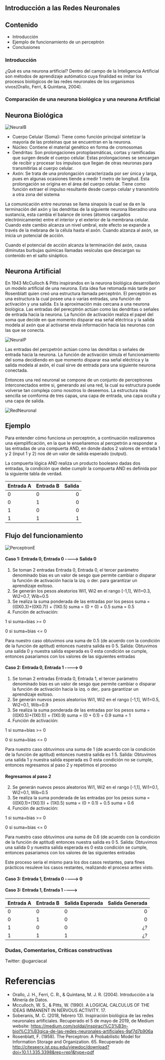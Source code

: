 ## Introducción a las Redes Neuronales
## Contenido
- Introducción
- Ejemplo de funcionamiento de un perceptrón
- Conclusiones

### Introducción
¿Qué es una neurona artificial?
Dentro del campo de la Inteligencia Artificial son métodos de aprendizaje autómatico cuya finalidad es imitar los procesos biológicos de las redes neuronales de los organismos vivos(Orallo, Ferri, & Quintana, 2004).

### Comparación de una neurona biológica y una neurona Artificial

## Neurona Biológica

![NeuralB](/media/neurona.gif)
* Cuerpo Celular (Soma): Tiene como función principal sintetizar la mayoría de las proteínas que se encuentran en la neurona.
* Núcleo: Contiene el material genético en forma de cromosomas
* Dendritas: Son prolongaciones protoplasmáticas, cortas y ramificadas que surgen desde el cuerpo celular. Estas prolongaciones se sencargan de recibir y procesar los impulsos que llegan de otras neuronas para transmitirlas al cuerpo celular.
* Axón: Se trata de una prolongación caracterizada por ser única y larga, pues en algunas ocasiones tiende a medir 1 metro de longitud. Esta prolongación se origina en el área del cuerpo celular. Tiene como función extraer el impulso resultante desde cuerpo celular y transmitirlo a otra zona del sistema

La comunicación entre neuronas se llama sinapsis la cual se da en la terminación del axón y las dendritas de la siguiente neurona liberadno una sustancia, esta cambia el balance de iones (átomos cargados electrónicamente) entre el interior y el exterior de la membrana celular. Cuando este cambio alcanza un nivel umbral, este efecto se expande a través de la mebrana de la célula hasta el axón. Cuando alzanza al axón, se inicia un potencial de acción.

Cuando el potencial de acción alcanza la terminación del axón, causa diminutas burbujas quimicas llamadas vesículas que descargan su contenido en el salto sináptico.

## Neurona Artificial
En 1943 McCulloch & Pitts inspirandos en la neurona biológica desarrollarón un modelo artificial de una neurona. Esta idea fue retomada más tarde por Rosenblatt quien creó una estructura llamada perceptrón. El perceptrón es una estructura la cual posee una o varias entradas, una función de activación y una salida. Es la aproximación más cercana a una neurona biológica.
Las entradas del perecptrón actúan como las dendritas o señales de entrada hacia la neurona. La función de activación realiza el papel del soma que decide en que momento disparar esa señal eléctrica y la salida modela al axón que al activarse envía información hacia las neuronas con las que se conecta.

![NeuralP](/media/perceptron.png)

Las entradas del percpetrón actúan como las dendritas o señales de entrada hacia la neurona. La función de activación simula el funcionamiento del soma decidiendo en que momento disparar esa señal eléctrica y la salida modela al axón, el cual sirve de entrada para una siguiente neurona conectada.

Entonces una red neuronal se compone de un conjunto de perceptrones interconectados entre si, generando así una red, la cual su estructura puede volverse tan compleja como nosotros lo deseemos. La estructura más sencilla se comforma de tres capas, una capa de entrada, una capa oculta y una capa de salida.

![RedNeuronal](/media/RedNeuronal.png)

## Ejemplo
Para entender cómo funciona un perceptrón, a continuación realizaremos una ejemplificación, en la que le enseñaremos al percpetrón a responder a las entradas de una compuerta AND, en donde dados 2 valores de entrada 1 y 2 (input 1 y 2) nos dé un valor de salida esperado (output).

La compuerta lógica AND realiza un producto booleano dadas dos entradas, la condición que debe cumplir la compuerta AND es definida por la siguiente tabla de verdad.

| Entrada A| Entrada B | Salida |
| ---------|-----------| ------:|
|   0      |    0      |   0    |
|   0      |    1      |   0    |
|   1      |    0      |   0    |
|   1      |    1      |   1    |

## Flujo del funcionamiento
![PerceptronE](/media/PerceptronE.png)

#### Caso 1: Entrada 0, Entrada 0 ----> Salida 0
1. Se toman 2 entradas Entrada 0, Entrada 0, el tercer parámetro denominado bias es un valor de sesgo que permite cambiar  o disparar la función de activación hacia la izq. o der. para garantizar un aprendizaje exitoso.
2. Se generán los pesos aleatorios Wi1, Wi2 en el rango [-1,1], Wi1=0.3, Wi2=0.7, Wib=0.5
3. Se realiza la suma ponderada de las entradas por los pesos
suma = ((0X0.3)+(0X0.7)) + (1X0.5)
suma = (0 + 0) + 0.5
suma = 0.5
4. Función de activación:

1 si suma+bias >= 0

0 si suma+bias <= 0

Para nuestro caso obtuvimos una suma de 0.5 (de acuerdo con la condición de la función de aptitud) entonces nuestra salida es 0
5. Salida: Obtuvimos una salida 0 y nuestra salida esperada es 0 esta condición se cumple, entonces pasariamos con los valores de las siguientes entradas

#### Caso 2: Entrada 0, Entrada 1 ----> 0
1. Se toman 2 entradas Entrada 0, Entrada 1, el tercer parámetro denominado bias es un valor de sesgo que permite cambiar  o disparar la función de activación hacia la izq. o der,. para garantizar un aprendizaje exitoso.
2. Se generán nuevos pesos aleatorios Wi1, Wi2 en el rango [-1,1], Wi1=0.5, Wi2=0.1, Wib=0.9
3. Se realiza la suma ponderada de las entradas por los pesos
suma = ((0X0.5)+(1X0.1)) + (1X0.9)
suma = (0 + 0.1) + 0.9
suma = 1
4. Función de activación:

1 si suma+bias >= 0

0 si suma+bias <= 0

Para nuestro caso obtuvimos una suma de 1 (de acuerdo con la condición de la función de aptitud) entonces nuestra salida es 1
5. Salida: Obtuvimos una salida 1 y nuestra salida esperada es 0 esta condición no se cumple, entonces regresamos al paso 2 y repetimos el proceso

#### Regresamos al paso 2
2. Se generán nuevos pesos aleatorios Wi1, Wi2 en el rango [-1,1], Wi1=0.1, Wi2=0.1, Wib=0.5
3. Se realiza la suma ponderada de las entradas por los pesos
suma = ((0X0.1)+(1X0.1)) + (1X0.5)
suma = (0 + 0.1) + 0.5
suma = 0.6
4. Función de activación:

1 si suma+bias >= 0

0 si suma+bias <= 0

Para nuestro caso obtuvimos una suma de 0.6 (de acuerdo con la condición de la función de aptitud) entonces nuestra salida es 0
5. Salida: Obtuvimos una salida 0 y nuestra salida esperada es 0 esta condición se cumple, entonces pasariamos con los valores de las siguientes entradas

Este proceso seria el mismo para los dos casos restantes, para fines prácticos resuleve los casos restantes, realizando el proceso antes visto.
#### Caso 3: Entrada 1, Entrada 0 ----> 0
#### Caso 3: Entrada 1, Entrada 1 ---->

| Entrada A| Entrada B | Salida Esperada | Salida Generada |
| ---------|-----------| --------------- | ---------------:|
|   0      |    0      |   0             |0                |
|   0      |    1      |   0             |0                |
|   1      |    0      |   0             |¿?               |
|   1      |    1      |   1             |¿?               |




### Dudas, Comentarios, Críticas constructivas
Twitter: @ugarciacal

# Referencias
- Orallo, J. H., Ferri, C. R., & Quintana, M. J. R. (2004). Introducción a la Minería de Datos.
- Mcculloch, W. S., & Pitts, W. (1990). A LOGICAL CALCULUS OF THE IDEAS IMMANENT IN NERVOUS ACTIVITY. 17.
- Soberanis, M. C. (2018, febrero 13). Inspiración biológica de las redes neuronales artificiales. Recuperado el 5 de mayo de 2019, de Medium website: https://medium.com/soldai/inspiraci%C3%B3n-biol%C3%B3gica-de-las-redes-neuronales-artificiales-9af7d7b906a
- Rosenblatt, F. (1958). The Perceptron: A Probabilistic Model for Information Storage and Organization. 65. Recuperado de http://citeseerx.ist.psu.edu/viewdoc/download?doi=10.1.1.335.3398&rep=rep1&type=pdf
